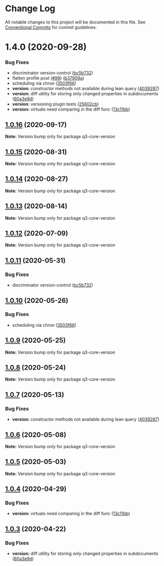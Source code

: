 # Change Log

All notable changes to this project will be documented in this file.
See [Conventional Commits](https://conventionalcommits.org) for commit guidelines.

# 1.4.0 (2020-09-28)


### Bug Fixes

* discriminator version-control ([bc5b732](https://github.com/3merge/q3-api/commit/bc5b732aee00c75e4f755a702ca6753d0a769a13))
* flatten profile post ([#99](https://github.com/3merge/q3-api/issues/99)) ([b37909a](https://github.com/3merge/q3-api/commit/b37909acdd6e8cb34a506c5bcfa613fd35a5b039))
* scheduling via chron ([3503f66](https://github.com/3merge/q3-api/commit/3503f66e80cf8b83c990af27bfe40a7feac1df11))
* **version:** constructor methods not available during lean query ([4039287](https://github.com/3merge/q3-api/commit/40392877df42db62418214830d304ea80ccc8f61))
* **version:** diff utility for storing only changed properties in subdocuments ([60a3e9d](https://github.com/3merge/q3-api/commit/60a3e9d0c56ec11918c678f4a40ad5b3d834a79a))
* **version:** versioning plugin tests ([25602cb](https://github.com/3merge/q3-api/commit/25602cb23536965611715610f7cfd5737cc1f036))
* **version:** virtuals need comparing in the diff func ([13c11bb](https://github.com/3merge/q3-api/commit/13c11bb7e03c9446424ed3815477b67b84501105))





## [1.0.16](https://github.com/3merge/q3-api/compare/q3-core-version@1.0.15...q3-core-version@1.0.16) (2020-09-17)

**Note:** Version bump only for package q3-core-version





## [1.0.15](https://github.com/3merge/q3-api/compare/q3-core-version@1.0.14...q3-core-version@1.0.15) (2020-08-31)

**Note:** Version bump only for package q3-core-version





## [1.0.14](https://github.com/3merge/q3-api/compare/q3-core-version@1.0.13...q3-core-version@1.0.14) (2020-08-27)

**Note:** Version bump only for package q3-core-version





## [1.0.13](https://github.com/3merge/q3-api/compare/q3-core-version@1.0.12...q3-core-version@1.0.13) (2020-08-14)

**Note:** Version bump only for package q3-core-version





## [1.0.12](https://github.com/3merge/q3-api/compare/q3-core-version@1.0.11...q3-core-version@1.0.12) (2020-07-09)

**Note:** Version bump only for package q3-core-version





## [1.0.11](https://github.com/3merge/q3-api/compare/q3-core-version@1.0.10...q3-core-version@1.0.11) (2020-05-31)


### Bug Fixes

* discriminator version-control ([bc5b732](https://github.com/3merge/q3-api/commit/bc5b732aee00c75e4f755a702ca6753d0a769a13))





## [1.0.10](https://github.com/3merge/q3-api/compare/q3-core-version@1.0.9...q3-core-version@1.0.10) (2020-05-26)


### Bug Fixes

* scheduling via chron ([3503f66](https://github.com/3merge/q3-api/commit/3503f66e80cf8b83c990af27bfe40a7feac1df11))





## [1.0.9](https://github.com/3merge/q3-api/compare/q3-core-version@1.0.8...q3-core-version@1.0.9) (2020-05-25)

**Note:** Version bump only for package q3-core-version





## [1.0.8](https://github.com/3merge/q3-api/compare/q3-core-version@1.0.7...q3-core-version@1.0.8) (2020-05-24)

**Note:** Version bump only for package q3-core-version





## [1.0.7](https://github.com/3merge/q3-api/compare/q3-core-version@1.0.6...q3-core-version@1.0.7) (2020-05-13)


### Bug Fixes

* **version:** constructor methods not available during lean query ([4039287](https://github.com/3merge/q3-api/commit/40392877df42db62418214830d304ea80ccc8f61))





## [1.0.6](https://github.com/3merge/q3-api/compare/q3-core-version@1.0.5...q3-core-version@1.0.6) (2020-05-08)

**Note:** Version bump only for package q3-core-version





## [1.0.5](https://github.com/3merge/q3-api/compare/q3-core-version@1.0.4...q3-core-version@1.0.5) (2020-05-03)

**Note:** Version bump only for package q3-core-version





## [1.0.4](https://github.com/3merge/q3-api/compare/q3-core-version@1.0.3...q3-core-version@1.0.4) (2020-04-29)


### Bug Fixes

* **version:** virtuals need comparing in the diff func ([13c11bb](https://github.com/3merge/q3-api/commit/13c11bb7e03c9446424ed3815477b67b84501105))





## [1.0.3](https://github.com/3merge/q3-api/compare/q3-core-version@1.0.2...q3-core-version@1.0.3) (2020-04-22)


### Bug Fixes

* **version:** diff utility for storing only changed properties in subdocuments ([60a3e9d](https://github.com/3merge/q3-api/commit/60a3e9d0c56ec11918c678f4a40ad5b3d834a79a))
